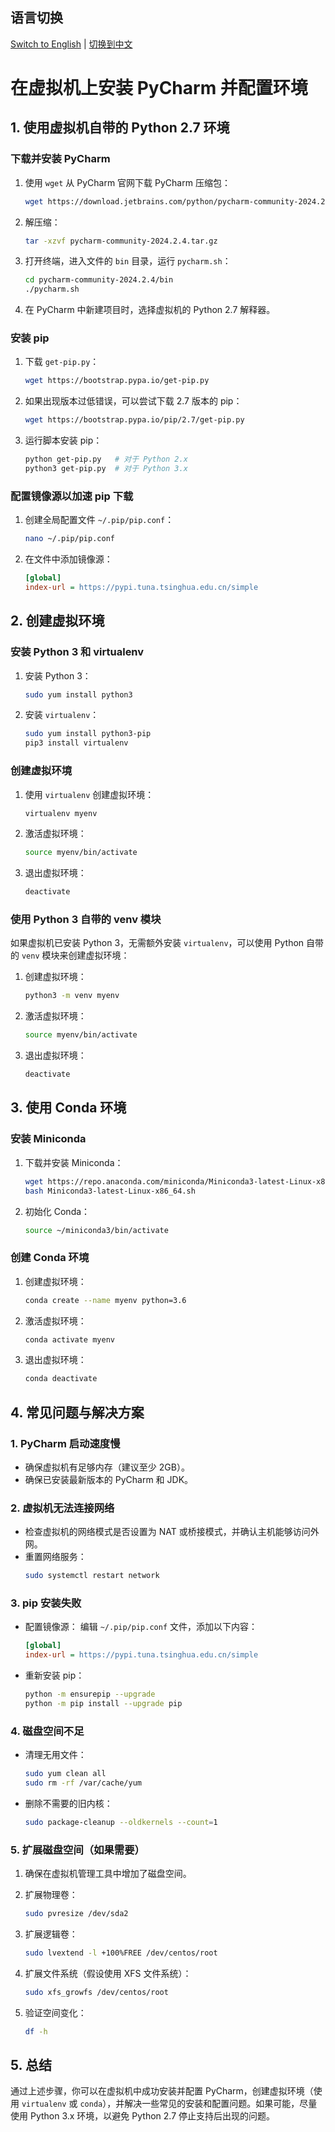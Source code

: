 ## 语言切换

[Switch to English](en/manual_en.md) | [切换到中文](zh/manual.md)

# 在虚拟机上安装 PyCharm 并配置环境

## 1. 使用虚拟机自带的 Python 2.7 环境

### 下载并安装 PyCharm

1. 使用 `wget` 从 PyCharm 官网下载 PyCharm 压缩包：

   ```bash
   wget https://download.jetbrains.com/python/pycharm-community-2024.2.4.tar.gz
   ```

2. 解压缩：

   ```bash
   tar -xzvf pycharm-community-2024.2.4.tar.gz
   ```

3. 打开终端，进入文件的 `bin` 目录，运行 `pycharm.sh`：

   ```bash
   cd pycharm-community-2024.2.4/bin
   ./pycharm.sh
   ```

4. 在 PyCharm 中新建项目时，选择虚拟机的 Python 2.7 解释器。

### 安装 pip

1. 下载 `get-pip.py`：

   ```bash
   wget https://bootstrap.pypa.io/get-pip.py
   ```

2. 如果出现版本过低错误，可以尝试下载 2.7 版本的 pip：

   ```bash
   wget https://bootstrap.pypa.io/pip/2.7/get-pip.py
   ```

3. 运行脚本安装 pip：
   ```bash
   python get-pip.py   # 对于 Python 2.x
   python3 get-pip.py  # 对于 Python 3.x
   ```

### 配置镜像源以加速 pip 下载

1. 创建全局配置文件 `~/.pip/pip.conf`：

   ```bash
   nano ~/.pip/pip.conf
   ```

2. 在文件中添加镜像源：
   ```ini
   [global]
   index-url = https://pypi.tuna.tsinghua.edu.cn/simple
   ```

## 2. 创建虚拟环境

### 安装 Python 3 和 virtualenv

1. 安装 Python 3：

   ```bash
   sudo yum install python3
   ```

2. 安装 `virtualenv`：
   ```bash
   sudo yum install python3-pip
   pip3 install virtualenv
   ```

### 创建虚拟环境

1. 使用 `virtualenv` 创建虚拟环境：

   ```bash
   virtualenv myenv
   ```

2. 激活虚拟环境：

   ```bash
   source myenv/bin/activate
   ```

3. 退出虚拟环境：
   ```bash
   deactivate
   ```

### 使用 Python 3 自带的 venv 模块

如果虚拟机已安装 Python 3，无需额外安装 `virtualenv`，可以使用 Python 自带的 `venv` 模块来创建虚拟环境：

1. 创建虚拟环境：

   ```bash
   python3 -m venv myenv
   ```

2. 激活虚拟环境：

   ```bash
   source myenv/bin/activate
   ```

3. 退出虚拟环境：
   ```bash
   deactivate
   ```

## 3. 使用 Conda 环境

### 安装 Miniconda

1. 下载并安装 Miniconda：

   ```bash
   wget https://repo.anaconda.com/miniconda/Miniconda3-latest-Linux-x86_64.sh
   bash Miniconda3-latest-Linux-x86_64.sh
   ```

2. 初始化 Conda：
   ```bash
   source ~/miniconda3/bin/activate
   ```

### 创建 Conda 环境

1. 创建虚拟环境：

   ```bash
   conda create --name myenv python=3.6
   ```

2. 激活虚拟环境：

   ```bash
   conda activate myenv
   ```

3. 退出虚拟环境：
   ```bash
   conda deactivate
   ```

## 4. 常见问题与解决方案

### 1. PyCharm 启动速度慢

- 确保虚拟机有足够内存（建议至少 2GB）。
- 确保已安装最新版本的 PyCharm 和 JDK。

### 2. 虚拟机无法连接网络

- 检查虚拟机的网络模式是否设置为 NAT 或桥接模式，并确认主机能够访问外网。
- 重置网络服务：
  ```bash
  sudo systemctl restart network
  ```

### 3. pip 安装失败

- 配置镜像源：
  编辑 `~/.pip/pip.conf` 文件，添加以下内容：

  ```ini
  [global]
  index-url = https://pypi.tuna.tsinghua.edu.cn/simple
  ```

- 重新安装 pip：
  ```bash
  python -m ensurepip --upgrade
  python -m pip install --upgrade pip
  ```

### 4. 磁盘空间不足

- 清理无用文件：

  ```bash
  sudo yum clean all
  sudo rm -rf /var/cache/yum
  ```

- 删除不需要的旧内核：
  ```bash
  sudo package-cleanup --oldkernels --count=1
  ```

### 5. 扩展磁盘空间（如果需要）

1. 确保在虚拟机管理工具中增加了磁盘空间。
2. 扩展物理卷：

   ```bash
   sudo pvresize /dev/sda2
   ```

3. 扩展逻辑卷：

   ```bash
   sudo lvextend -l +100%FREE /dev/centos/root
   ```

4. 扩展文件系统（假设使用 XFS 文件系统）：

   ```bash
   sudo xfs_growfs /dev/centos/root
   ```

5. 验证空间变化：
   ```bash
   df -h
   ```

## 5. 总结

通过上述步骤，你可以在虚拟机中成功安装并配置 PyCharm，创建虚拟环境（使用 `virtualenv` 或 `conda`），并解决一些常见的安装和配置问题。如果可能，尽量使用 Python 3.x 环境，以避免 Python 2.7 停止支持后出现的问题。
